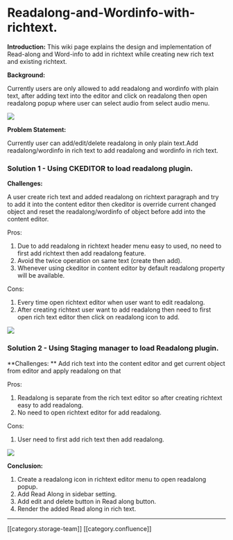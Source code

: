 # Readalong-and-Wordinfo-with-richtext.

**Introduction:** This wiki page explains the design and implementation of Read-along and Word-info to add in richtext while creating new rich text and existing richtext.

**Background:**

Currently users are only allowed to add readalong and wordinfo with plain text, after adding text into the editor and click on readalong then open readalong popup where user can select audio from select audio menu.

![](../../../../Design/sbdesign-content-td-des/images/storage/image2018-10-30\_14-47-28.png)

**Problem Statement:**

Currently user can add/edit/delete readalong in only plain text.Add readalong/wordinfo in rich text to add readalong and wordinfo in rich text.

### Solution 1 - Using CKEDITOR to load readalong plugin.

**Challenges:**

A user create rich text and added readalong on richtext paragraph and try to add it into the content editor then ckeditor  is override current changed object and reset the readalong/wordinfo of object before add into the content editor.

Pros:

1. Due to add readalong in richtext header menu easy to used, no need to first add richtext then add readalong feature.
2. Avoid the twice operation on same text (create then add).
3. Whenever using ckeditor in content editor by default readalong property will be available.

Cons:

1. Every time open richtext editor when user want to edit readalong.
2. After creating richtext user want to add readalong then need to first open rich text editor then click on readalong icon to add.

![](../../../../Design/sbdesign-content-td-des/images/storage/image2018-10-30\_15-53-53.png)

### Solution 2 - Using Staging manager to load Readalong plugin.

\*\*Challenges: \*\* Add rich text into the content editor and get current object from editor and apply readalong on that

Pros:

1. Readalong is separate from the rich text editor so after creating richtext easy to add readalong.
2. No need to open richtext editor for add readalong.

Cons:

1. User need to first add rich text then add readalong.

![](../../../../Design/sbdesign-content-td-des/images/storage/image2018-10-30\_17-55-2.png)

**Conclusion:**

1. Create a readalong icon in richtext editor menu to open readalong popup.
2. Add Read Along  in sidebar setting.
3. Add edit and delete button in Read along button.
4. Render the added Read along in rich text.

***

\[\[category.storage-team]] \[\[category.confluence]]
